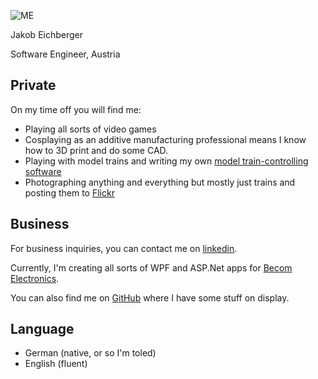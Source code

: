 
![ME](https://github.com/Jakob-Eichberger/jakob-eichberger.github.io/assets/53713395/1add6b61-5f94-4106-abfe-eb95079a5bf5)

Jakob Eichberger

Software Engineer, Austria

## Private
On my time off you will find me:
- Playing all sorts of video games
- Cosplaying as an additive manufacturing professional means I know how to 3D print and do some CAD. 
- Playing with model trains and writing my own [model train-controlling software](https://github.com/Jakob-Eichberger/TrainDatabase)
- Photographing anything and everything but mostly just trains and posting them to [Flickr](https://www.flickr.com/people/jakob-eichberger/)

## Business
For business inquiries, you can contact me on [linkedin](https://www.linkedin.com/in/jakob-eichberger/).

Currently, I'm creating all sorts of WPF and ASP.Net apps for [Becom Electronics](https://www.becom-group.com/). 

You can also find me on [GitHub](https://github.com/Jakob-Eichberger) where I have some stuff on display. 

## Language
- German (native, or so I'm toled)
- English (fluent)
